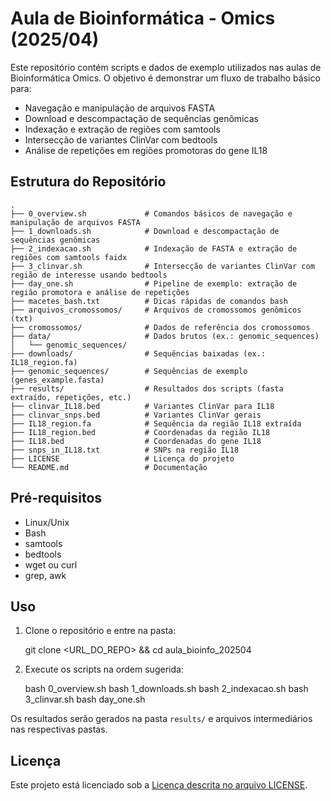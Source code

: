 # Aula de Bioinformática - Omics (2025/04)

Este repositório contém scripts e dados de exemplo utilizados nas aulas de Bioinformática Omics. O objetivo é demonstrar um fluxo de trabalho básico para:
- Navegação e manipulação de arquivos FASTA
- Download e descompactação de sequências genômicas
- Indexação e extração de regiões com samtools
- Intersecção de variantes ClinVar com bedtools
- Análise de repetições em regiões promotoras do gene IL18

## Estrutura do Repositório

```
.
├── 0_overview.sh             # Comandos básicos de navegação e manipulação de arquivos FASTA
├── 1_downloads.sh            # Download e descompactação de sequências genômicas
├── 2_indexacao.sh            # Indexação de FASTA e extração de regiões com samtools faidx
├── 3_clinvar.sh              # Intersecção de variantes ClinVar com região de interesse usando bedtools
├── day_one.sh                # Pipeline de exemplo: extração de região promotora e análise de repetições
├── macetes_bash.txt          # Dicas rápidas de comandos bash
├── arquivos_cromossomos/     # Arquivos de cromossomos genômicos (txt)
├── cromossomos/              # Dados de referência dos cromossomos
├── data/                     # Dados brutos (ex.: genomic_sequences)
│   └── genomic_sequences/
├── downloads/                # Sequências baixadas (ex.: IL18_region.fa)
├── genomic_sequences/        # Sequências de exemplo (genes_example.fasta)
├── results/                  # Resultados dos scripts (fasta extraído, repetições, etc.)
├── clinvar_IL18.bed          # Variantes ClinVar para IL18
├── clinvar_snps.bed          # Variantes ClinVar gerais
├── IL18_region.fa            # Sequência da região IL18 extraída
├── IL18_region.bed           # Coordenadas da região IL18
├── IL18.bed                  # Coordenadas do gene IL18
├── snps_in_IL18.txt          # SNPs na região IL18
├── LICENSE                   # Licença do projeto
└── README.md                 # Documentação
```

## Pré-requisitos

- Linux/Unix
- Bash
- samtools
- bedtools
- wget ou curl
- grep, awk

## Uso

1. Clone o repositório e entre na pasta:

   git clone <URL_DO_REPO> && cd aula_bioinfo_202504

2. Execute os scripts na ordem sugerida:

   bash 0_overview.sh
   bash 1_downloads.sh
   bash 2_indexacao.sh
   bash 3_clinvar.sh
   bash day_one.sh

Os resultados serão gerados na pasta `results/` e arquivos intermediários nas respectivas pastas.

## Licença

Este projeto está licenciado sob a [Licença descrita no arquivo LICENSE](LICENSE).

